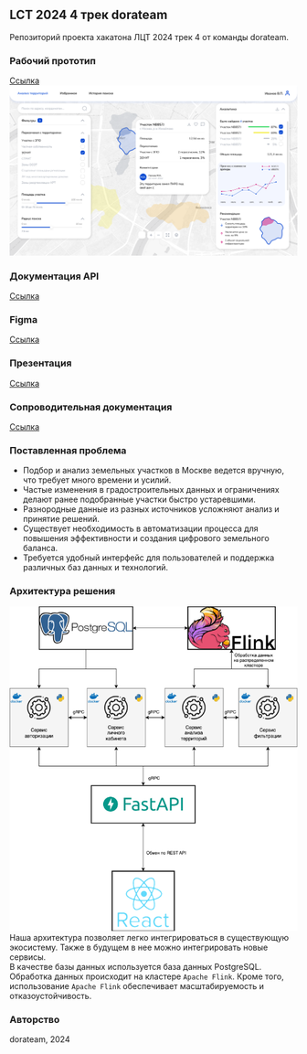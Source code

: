 ## LCT 2024 4 трек dorateam
Репозиторий проекта хакатона ЛЦТ 2024 трек 4 от команды dorateam.

### Рабочий прототип
[Ссылка](http://178.20.44.143/)
![image](imgs/main.png)

### Документация API
[Cсылка](http://178.20.44.143:8080/docs#/)

### Figma
[Ссылка](https://www.figma.com/design/tcq0tgLDgDZQucCx6NIdj4/%D0%BB%D1%86%D1%8224?node-id=0-1&t=81d1cDCnlHG6WQxI-1)

### Презентация
[Ссылка](https://disk.yandex.ru/d/w7Zw85z_A-3Ohw)

### Сопроводительная документация
[Ссылка](https://disk.yandex.ru/d/lrMIWFLAmFa85Q)

### Поставленная проблема
- Подбор и анализ земельных участков в Москве ведется вручную, что требует много времени и усилий.
- Частые изменения в градостроительных данных и ограничениях делают ранее подобранные участки быстро устаревшими.
- Разнородные данные из разных источников усложняют анализ и принятие решений.
- Существует необходимость в автоматизации процесса для повышения эффективности и создания цифрового земельного баланса.
- Требуется удобный интерфейс для пользователей и поддержка различных баз данных и технологий.

### Архитектура решения
![image](imgs/architectire.png)
Наша архитектура позволяет легко интегрироваться в существующую экосистему. 
Также в будущем в нее можно интегрировать новые сервисы.  
В качестве базы данных используется база данных PostgreSQL.  
Обработка данных происходит на кластере `Apache Flink`.
Кроме того, использование `Apache Flink` обеспечивает масштабируемость и отказоустойчивость.

### Авторство
dorateam, 2024